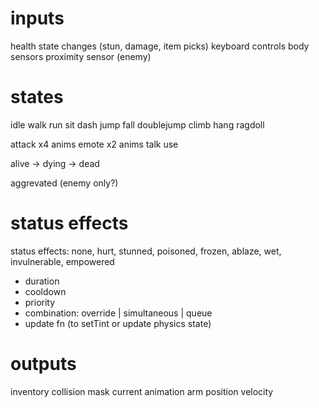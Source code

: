 # inputs
health
state changes (stun, damage, item picks)
keyboard controls
body sensors
proximity sensor (enemy)

# states
idle
walk
run
sit
dash
jump
fall
doublejump
climb
hang
ragdoll

attack x4 anims
emote x2 anims
talk
use

alive -> dying -> dead

aggrevated (enemy only?)

# status effects
status effects: none, hurt, stunned, poisoned, frozen, ablaze, wet, invulnerable, empowered
- duration
- cooldown
- priority
- combination: override | simultaneous | queue
- update fn (to setTint or update physics state)

# outputs
inventory
collision mask
current animation
arm position
velocity
